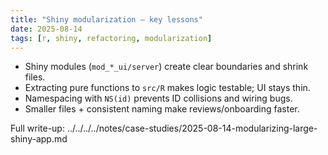 ```yaml
---
title: "Shiny modularization — key lessons"
date: 2025-08-14
tags: [r, shiny, refactoring, modularization]
---
```


- Shiny modules (`mod_*_ui/server`) create clear boundaries and shrink files.
- Extracting pure functions to `src/R` makes logic testable; UI stays thin.
- Namespacing with `NS(id)` prevents ID collisions and wiring bugs.
- Smaller files + consistent naming make reviews/onboarding faster.

Full write-up: ../../../../notes/case-studies/2025-08-14-modularizing-large-shiny-app.md
